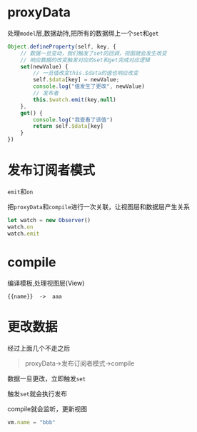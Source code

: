 # 

# proxyData

处理`model`层,数据劫持,把所有的数据绑上一个`set`和`get`
```js
Object.defineProperty(self, key, {
    // 数据一旦变动，我们触发了set的回调，视图就会发生改变
    // 响应数据的改变触发对应的set和get完成对应逻辑
    set(newValue) {
        // 一旦值改变this.$data的值也响应改变
        self.$data[key] = newValue;
        console.log("值发生了更改", newValue)
        // 发布者
        this.$watch.emit(key,null)
    },
    get() {
        console.log("我查看了该值")
        return self.$data[key]
    }
})
```

# 发布订阅者模式

`emit`和`on`

把`proxyData`和`compile`进行一次关联，让视图层和数据层产生关系
```js
let watch = new Observer()
watch.on
watch.emit
```

# compile

编译模板,处理视图层(View)

```
{{name}}  ->  aaa
```


# 更改数据

经过上面几个不走之后

> proxyData->发布订阅者模式->compile

数据一旦更改，立即触发`set`

触发`set`就会执行发布

compile就会监听，更新视图
```js
vm.name = "bbb"
```

